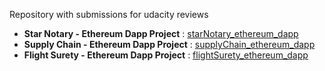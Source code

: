 Repository with submissions for udacity reviews

- **Star Notary - Ethereum Dapp Project** : [starNotary_ethereum_dapp](./starNotary_ethereum_dapp)
- **Supply Chain - Ethereum Dapp Project** : [supplyChain_ethereum_dapp](./supplyChain_ethereum_dapp)
- **Flight Surety - Ethereum Dapp Project** : [flightSurety_ethereum_dapp](./flightSurety_ethereum_dapp)
